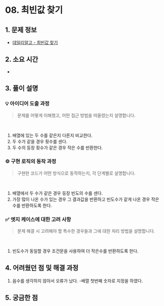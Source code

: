 # 08. 최빈값 찾기

## 1. 문제 정보
- [데일리알고 - 최빈값 찾기](https://dailyalgo.kr/problems/171)

## 2. 소요 시간
- 

## 3. 풀이 설명
### 💡 아이디어 도출 과정
> 문제를 어떻게 이해했고, 어떤 접근 방법을 떠올렸는지 설명합니다.
<br>

1. 배열에 있는 두 수를 같은지 다른지 비교한다.
2. 두 수가 같을 경우 횟수를 센다.
3. 두 수의 등장 횟수가 같은 경우 작은 수를 반환한다.

### ⚙️ 구현 로직의 동작 과정
> 구현한 코드가 어떤 방식으로 동작하는지, 각 단계별로 설명합니다.
<br>

1. 배열에서 두 수가 같은 경우 등장 빈도의 수를 센다.
2. 가장 많이 나온 수가 있는 경우 그 결과값을 반환하고 빈도수가 같게 나온 경우 작은 수를 반환하도록 한다.

### ✅ 엣지 케이스에 대한 고려 사항
> 문제 해결 시 고려해야 할 특수한 경우들과 그에 대한 처리 방법을 설명합니다.
<br>

1. 빈도수가 동일할 경우 조건문을 사용하여 더 작은수를 반환하도록 한다.

## 4. 어려웠던 점 및 해결 과정
1. 음수를 생각하지 않아서 오류가 났다.
-배열 첫번째 숫자로 지정을 하였다.

## 5. 궁금한 점
